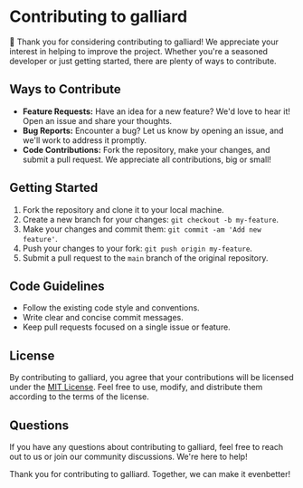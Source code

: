 # Contributing to galliard

👋 Thank you for considering contributing to galliard! We appreciate your interest in helping to improve the project. Whether you're a seasoned developer or just getting started, there are plenty of ways to contribute.

## Ways to Contribute

- **Feature Requests:** Have an idea for a new feature? We'd love to hear it! Open an issue and share your thoughts.
- **Bug Reports:** Encounter a bug? Let us know by opening an issue, and we'll work to address it promptly.
- **Code Contributions:** Fork the repository, make your changes, and submit a pull request. We appreciate all contributions, big or small!

## Getting Started

1. Fork the repository and clone it to your local machine.
2. Create a new branch for your changes: `git checkout -b my-feature`.
3. Make your changes and commit them: `git commit -am 'Add new feature'`.
4. Push your changes to your fork: `git push origin my-feature`.
5. Submit a pull request to the `main` branch of the original repository.

## Code Guidelines

- Follow the existing code style and conventions.
- Write clear and concise commit messages.
- Keep pull requests focused on a single issue or feature.

## License

By contributing to galliard, you agree that your contributions will be licensed under the [MIT License](https://github.com/charlinchui/galliard?tab=MIT-1-ov-file). Feel free to use, modify, and distribute them according to the terms of the license.

## Questions

If you have any questions about contributing to galliard, feel free to reach out to us or join our community discussions. We're here to help!

Thank you for contributing to galliard. Together, we can make it evenbetter!
